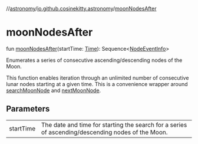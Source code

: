 //[astronomy](../../index.md)/[io.github.cosinekitty.astronomy](index.md)/[moonNodesAfter](moon-nodes-after.md)

# moonNodesAfter

fun [moonNodesAfter](moon-nodes-after.md)(startTime: [Time](-time/index.md)): Sequence&lt;[NodeEventInfo](-node-event-info/index.md)&gt;

Enumerates a series of consecutive ascending/descending nodes of the Moon.

This function enables iteration through an unlimited number of consecutive lunar nodes starting at a given time. This is a convenience wrapper around [searchMoonNode](search-moon-node.md) and [nextMoonNode](next-moon-node.md).

## Parameters

| | |
|---|---|
| startTime | The date and time for starting the search for a series of ascending/descending nodes of the Moon. |
